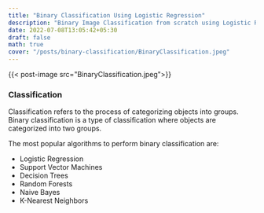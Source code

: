 ```yaml
---
title: "Binary Classification Using Logistic Regression"
description: "Binary Image Classification from scratch using Logistic Regression"
date: 2022-07-08T13:05:42+05:30
draft: false
math: true
cover: "/posts/binary-classification/BinaryClassification.jpeg"
---
```


{{< post-image src="BinaryClassification.jpeg">}}

### Classification

Classification refers to the process of categorizing objects into groups.
Binary classification is a type of classification where objects are categorized into two groups.

The most popular algorithms to perform binary classification are:

- Logistic Regression
- Support Vector Machines
- Decision Trees
- Random Forests
- Naive Bayes
- K-Nearest Neighbors

